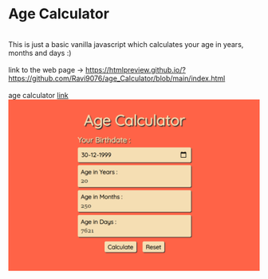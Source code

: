 # Age Calculator
\
This is just a basic vanilla javascript which calculates your age in years, months and days :)
\
\
link to the web page -> https://htmlpreview.github.io/?https://github.com/Ravi9076/age_Calculator/blob/main/index.html
\
\
age calculator
[link](https://htmlpreview.github.io/?https://github.com/Ravi9076/age_Calculator/blob/main/index.html)
![screenshot](screenshot.png)
